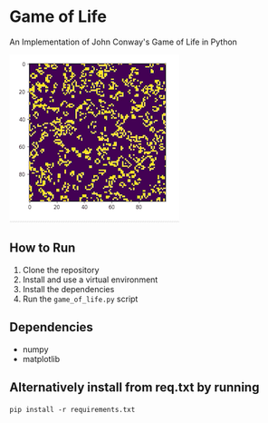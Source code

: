 # Game of Life 

An Implementation of John Conway's Game of Life in Python  

![Example GIF](output.gif)


## How to Run 

1. Clone the repository 
2. Install and use a virtual environment 
3. Install the dependencies 
4. Run the `game_of_life.py` script 

## Dependencies 

- numpy 
- matplotlib

## Alternatively install from req.txt by running 
`pip install -r requirements.txt`
